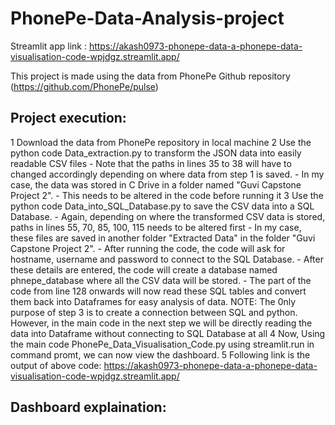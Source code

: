 # PhonePe-Data-Analysis-project
Streamlit app link : https://akash0973-phonepe-data-a-phonepe-data-visualisation-code-wpjdgz.streamlit.app/

This project is made using the data from PhonePe Github repository (https://github.com/PhonePe/pulse)

## Project execution:
 
  1 Download the data from PhonePe repository in local machine
  2 Use the python code Data_extraction.py to transform the JSON data into easily readable CSV files
    - Note that the paths in lines 35 to 38 will have to changed accordingly depending on where data from step 1 is saved.
    - In my case, the data was stored in C Drive in a folder named "Guvi Capstone Project 2".
    - This needs to be altered in the code before running it
  3 Use the python code Data_into_SQL_Database.py to save the CSV data into a SQL Database.
    - Again, depending on where the transformed CSV data is stored, paths in lines 55, 70, 85, 100, 115 needs to be altered first
    - In my case, these files are saved in another folder "Extracted Data" in the folder "Guvi Capstone Project 2".
    - After running the code, the code will ask for hostname, username and password to connect to the SQL Database.
    - After these details are entered, the code will create a database named phnepe_database where all the CSV data will be stored.
    - The part of the code from line 128 onwards will now read these SQL tables and convert them back into Dataframes for easy analysis of data.
  NOTE: The 0nly purpose of step 3 is to create a connection between SQL and python. However, in the main code in the next step we will be directly reading the data into Dataframe without connecting to SQL Database at all
  4 Now, Using the main code PhonePe_Data_Visualisation_Code.py using streamlit.run in command promt, we can now view the dashboard.
  5 Following link is the output of above code: https://akash0973-phonepe-data-a-phonepe-data-visualisation-code-wpjdgz.streamlit.app/
  
## Dashboard explaination:
